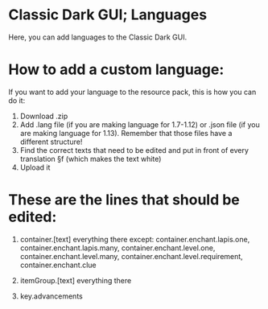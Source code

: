 # Classic Dark GUI; Languages
Here, you can add languages to the Classic Dark GUI.

# How to add a custom language:

If you want to add your language to the resource pack, this is how you can do it:
1. Download .zip
2. Add .lang file (if you are making language for 1.7-1.12) or .json file (if you are making language for 1.13).
  Remember that those files have a different structure!
3. Find the correct texts that need to be edited and put in front of every translation §f (which makes the text white)
4. Upload it
 # These are the lines that should be edited: 
 
  1. container.[text] everything there except:
      container.enchant.lapis.one, 
      container.enchant.lapis.many, 
      container.enchant.level.one, 
      container.enchant.level.many, 
      container.enchant.level.requirement, 
      container.enchant.clue
  2. itemGroup.[text] everything there
  
  3. key.advancements
